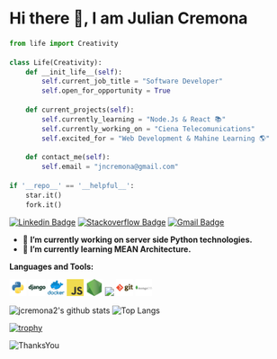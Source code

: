 # Hi there 👋, I am Julian Cremona

```python
from life import Creativity

class Life(Creativity):
    def __init_life__(self):
        self.current_job_title = "Software Developer"
        self.open_for_opportunity = True

    def current_projects(self):
        self.currently_learning = "Node.Js & React 📚"
        self.currently_working_on = "Ciena Telecomunications"
        self.excited_for = "Web Development & Mahine Learning 🌎"
    
    def contact_me(self):
        self.email = "jncremona@gmail.com"
 
if '__repo__' == '__helpful__':
    star.it()
    fork.it()
```



[![Linkedin Badge](https://img.shields.io/badge/-juliancremona-blue?style=flat-square&logo=Linkedin&logoColor=white&link=https://www.linkedin.com/in/juliancremona/)](https://www.linkedin.com/in/juliancremona/)
[![Stackoverflow Badge](https://img.shields.io/badge/-Stackoverflow-4CA143?style=flat-square&logo=Stackoverflow&logoColor=white&link=https://stackoverflow.com/users/1446358/wosimosi)](https://stackoverflow.com/users/1446358/wosimosi)
[![Gmail Badge](https://img.shields.io/badge/-jncremona@gmail.com-c14438?style=flat-square&logo=Gmail&logoColor=white&link=mailto:jncremona@gmail.com)](mailto:jncremona@gmail.com)


- 🔭 **I’m currently working on server side Python technologies.**
- 🌱 **I’m currently learning MEAN Architecture.**

**Languages and Tools:**

<img height="30" src="https://github.com/Pythunder/explore/blob/80688e429a7d4ef2fca1e82350fe8e3517d3494d/topics/python/python.png">
<img height="30" src="https://github.com/Pythunder/explore/blob/80688e429a7d4ef2fca1e82350fe8e3517d3494d/topics/django/django.png">
<img height="30" src="https://github.com/Pythunder/explore/blob/80688e429a7d4ef2fca1e82350fe8e3517d3494d/topics/docker/docker.png">
<img height="30" src="https://raw.githubusercontent.com/github/explore/80688e429a7d4ef2fca1e82350fe8e3517d3494d/topics/javascript/javascript.png">
<img height="30" src="https://raw.githubusercontent.com/github/explore/80688e429a7d4ef2fca1e82350fe8e3517d3494d/topics/nodejs/nodejs.png">
<img height="30" src="https://github.com/Pythunder/explore/blob/80688e429a7d4ef2fca1e82350fe8e3517d3494d/topics/aws/aws.png">
<img height="30" src="https://github.com/Pythunder/explore/blob/80688e429a7d4ef2fca1e82350fe8e3517d3494d/topics/git/git.png">
<img height="30" src="https://github.com/Pythunder/explore/blob/80688e429a7d4ef2fca1e82350fe8e3517d3494d/topics/mongodb/mongodb.png">


![jcremona2's github stats](https://github-readme-stats.vercel.app/api?username=jcremona2&show_icons=true) ![Top Langs](https://github-readme-stats.vercel.app/api/top-langs/?username=jcremona2&layout=compact)

[![trophy](https://github-profile-trophy.vercel.app/?username=jcremona2&theme=monokai&margin-w=15&margin-h=15&&no-frame=true&row=1)](https://github.com/ryo-ma/github-profile-trophy)


![ThanksYou](https://img.shields.io/badge/🙏Thank_You_For_Spending_a_Moment_On_My_Profile,_Happy_Coding,_All_The_Very_Best-dodgerred.svg?style=for-the-badge)

